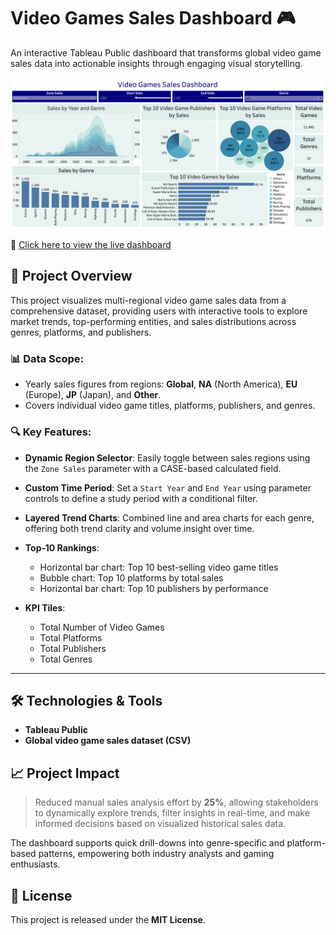 # Video Games Sales Dashboard 🎮

An interactive Tableau Public dashboard that transforms global video game sales data into actionable insights through engaging visual storytelling.

<p align="left">
  <img src="Dashboard.png" alt="Tableau Screenshot" width="800"/>
</p>


🔗 [Click here to view the live dashboard](https://public.tableau.com/views/VideoGamesSalesDashboard_17513008612670/SalesDashboard?:language=en-US&:sid=&:redirect=auth&:display_count=n&:origin=viz_share_link)



## 🚀 Project Overview

This project visualizes multi-regional video game sales data from a comprehensive dataset, providing users with interactive tools to explore market trends, top-performing entities, and sales distributions across genres, platforms, and publishers.

### 📊 Data Scope:

* Yearly sales figures from regions: **Global**, **NA** (North America), **EU** (Europe), **JP** (Japan), and **Other**.
* Covers individual video game titles, platforms, publishers, and genres.

### 🔍 Key Features:

* **Dynamic Region Selector**: Easily toggle between sales regions using the `Zone Sales` parameter with a CASE-based calculated field.
* **Custom Time Period**: Set a `Start Year` and `End Year` using parameter controls to define a study period with a conditional filter.
* **Layered Trend Charts**: Combined line and area charts for each genre, offering both trend clarity and volume insight over time.
* **Top‑10 Rankings**:

  * Horizontal bar chart: Top 10 best-selling video game titles
  * Bubble chart: Top 10 platforms by total sales
  * Horizontal bar chart: Top 10 publishers by performance
* **KPI Tiles**:

  * Total Number of Video Games
  * Total Platforms
  * Total Publishers
  * Total Genres

---

## 🛠️ Technologies & Tools

* **Tableau Public**
* **Global video game sales dataset (CSV)**


## 📈 Project Impact

> Reduced manual sales analysis effort by **25%**, allowing stakeholders to dynamically explore trends, filter insights in real-time, and make informed decisions based on visualized historical sales data.

The dashboard supports quick drill-downs into genre-specific and platform-based patterns, empowering both industry analysts and gaming enthusiasts.


## 📄 License

This project is released under the **MIT License**.
